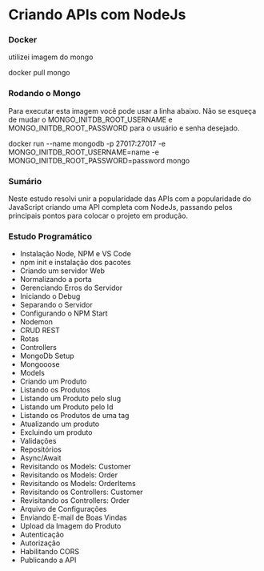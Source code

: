# Criando APIs com NodeJs

### Docker

utilizei imagem do mongo

docker pull mongo

### Rodando o Mongo

Para executar esta imagem você pode usar a linha abaixo. Não se esqueça de mudar o MONGO_INITDB_ROOT_USERNAME e MONGO_INITDB_ROOT_PASSWORD para o usuário e senha desejado.

docker run --name mongodb -p 27017:27017 -e MONGO_INITDB_ROOT_USERNAME=name -e MONGO_INITDB_ROOT_PASSWORD=password mongo

### Sumário

Neste estudo resolvi unir a popularidade das APIs com a popularidade do JavaScript criando uma API completa com NodeJs, passando pelos principais pontos para colocar o projeto em produção.

### Estudo Programático

- Instalação Node, NPM e VS Code
- npm init e instalação dos pacotes
- Criando um servidor Web
- Normalizando a porta
- Gerenciando Erros do Servidor
- Iniciando o Debug
- Separando o Servidor
- Configurando o NPM Start
- Nodemon
- CRUD REST
- Rotas
- Controllers
- MongoDb Setup
- Mongooose
- Models
- Criando um Produto
- Listando os Produtos
- Listando um Produto pelo slug
- Listando um Produto pelo Id
- Listando os Produtos de uma tag
- Atualizando um produto
- Excluindo um produto
- Validações
- Repositórios
- Async/Await
- Revisitando os Models: Customer
- Revisitando os Models: Order
- Revisitando os Models: OrderItems
- Revisitando os Controllers: Customer
- Revisitando os Controllers: Order
- Arquivo de Configurações
- Enviando E-mail de Boas Vindas
- Upload da Imagem do Produto
- Autenticação
- Autorização
- Habilitando CORS
- Publicando a API
